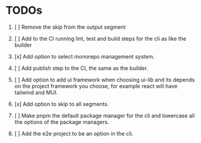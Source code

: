 # TODOs

1. [ ] Remove the skip from the output segment

2. [ ] Add to the CI running lint, test and build steps for the cli as like the builder

3. [x] Add option to select monorepo management system.

4. [ ] Add publish step to the CI, the same as the builder.

5. [ ] Add option to add ui framework when choosing ui-lib and its depends on the project framework you choose, for example react will have tailwind and MUI.

6. [x] Add option to skip to all segments.
7. [ ] Make pnpm the default package manager for the cli and lowercase all the options of the package managers.
8. [ ] Add the e2e project to be an option in the cli.

